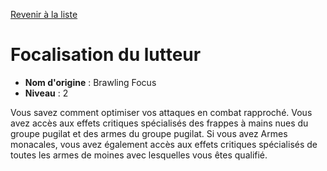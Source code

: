 [Revenir à la liste](..)

# Focalisation du lutteur

 * **Nom d'origine** : Brawling Focus
 * **Niveau** : 2


<p>Vous savez comment optimiser vos attaques en combat rapproché. Vous avez accès aux effets critiques spécialisés des frappes à mains nues du groupe pugilat et des armes du groupe pugilat. Si vous avez Armes monacales, vous avez également accès aux effets critiques spécialisés de toutes les armes de moines avec lesquelles vous êtes qualifié.</p>